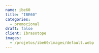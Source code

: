 ```yaml
---
name: ibe60
title: "IBE60"
categories:
  - promocional
draft: false
client: Ibrasotope
images:
  - /projetos/ibe60/images/default.webp
---
```

